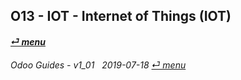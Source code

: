 ## O13 - IOT - Internet of Things (IOT)
#### [_&#x23CE; menu_](/o13/ee/o13-ee-guides_menu.md)  

	
###### Odoo Guides - v1_01 &nbsp; 2019-07-18  [_&#x23CE; menu_](/o13/ee/o13-ee-guides_menu.md)  
